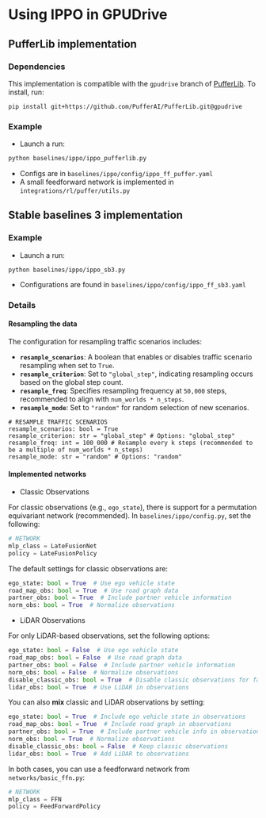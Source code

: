 # Using IPPO in GPUDrive

## PufferLib implementation

### Dependencies

This implementation is compatible with the `gpudrive` branch of [PufferLib](https://github.com/PufferAI/PufferLib/tree/gpudrive/pufferlib/environments/gpudrive). To install, run:
```
pip install git+https://github.com/PufferAI/PufferLib.git@gpudrive
```

### Example

- Launch a run:

```bash
python baselines/ippo/ippo_pufferlib.py
```

- Configs are in `baselines/ippo/config/ippo_ff_puffer.yaml`
- A small feedforward network is implemented in `integrations/rl/puffer/utils.py`


## Stable baselines 3 implementation

### Example

- Launch a run:
```
python baselines/ippo/ippo_sb3.py
```

- Configurations are found in `baselines/ippo/config/ippo_ff_sb3.yaml`

### Details 

#### Resampling the data

The configuration for resampling traffic scenarios includes:

- **`resample_scenarios`**: A boolean that enables or disables traffic scenario resampling when set to `True`.
- **`resample_criterion`**: Set to `"global_step"`, indicating resampling occurs based on the global step count.
- **`resample_freq`**: Specifies resampling frequency at `50,000` steps, recommended to align with `num_worlds * n_steps`.
- **`resample_mode`**: Set to `"random"` for random selection of new scenarios.

```
# RESAMPLE TRAFFIC SCENARIOS
resample_scenarios: bool = True
resample_criterion: str = "global_step" # Options: "global_step"
resample_freq: int = 100_000 # Resample every k steps (recommended to be a multiple of num_worlds * n_steps)
resample_mode: str = "random" # Options: "random"
```

#### Implemented networks

- Classic Observations

For classic observations (e.g., `ego_state`), there is support for a permutation equivariant network (recommended). In `baselines/ippo/config.py`, set the following:

```python
# NETWORK
mlp_class = LateFusionNet
policy = LateFusionPolicy
```

The default settings for classic observations are:

```python
ego_state: bool = True  # Use ego vehicle state
road_map_obs: bool = True  # Use road graph data
partner_obs: bool = True  # Include partner vehicle information
norm_obs: bool = True  # Normalize observations
```

- LiDAR Observations

For only LiDAR-based observations, set the following options:

```python
ego_state: bool = False  # Use ego vehicle state
road_map_obs: bool = False  # Use road graph data
partner_obs: bool = False  # Include partner vehicle information
norm_obs: bool = False  # Normalize observations
disable_classic_obs: bool = True  # Disable classic observations for faster sim
lidar_obs: bool = True  # Use LiDAR in observations
```

You can also **mix** classic and LiDAR observations by setting:

```python
ego_state: bool = True  # Include ego vehicle state in observations
road_map_obs: bool = True  # Include road graph in observations
partner_obs: bool = True  # Include partner vehicle info in observations
norm_obs: bool = True  # Normalize observations
disable_classic_obs: bool = False  # Keep classic observations
lidar_obs: bool = True  # Add LiDAR to observations
```

In both cases, you can use a feedforward network from `networks/basic_ffn.py`:

```python
# NETWORK
mlp_class = FFN
policy = FeedForwardPolicy
```
